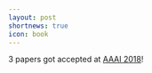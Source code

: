 ```yaml
---
layout: post
shortnews: true
icon: book
---
```


3 papers got accepted at [AAAI 2018](https://aaai.org/Conferences/AAAI-18/)!

